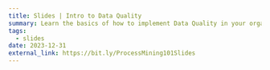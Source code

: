 ```yaml
---
title: Slides | Intro to Data Quality
summary: Learn the basics of how to implement Data Quality in your organization
tags:
  - slides
date: 2023-12-31
external_link: https://bit.ly/ProcessMining101Slides
---
```

